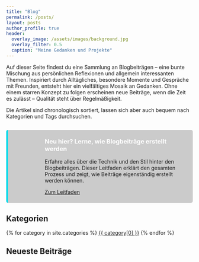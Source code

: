 ```yaml
---
title: "Blog"
permalink: /posts/
layout: posts
author_profile: true
header:
  overlay_image: /assets/images/background.jpg
  overlay_filter: 0.5
  caption: "Meine Gedanken und Projekte"
---
```


Auf dieser Seite findest du eine Sammlung an Blogbeiträgen – eine bunte Mischung aus persönlichen Reflexionen und allgemein interessanten Themen. Inspiriert durch Alltägliches, besondere Momente und Gespräche mit Freunden, entsteht hier ein vielfältiges Mosaik an Gedanken. Ohne einem starren Konzept zu folgen erscheinen neue Beiträge, wenn die Zeit es zulässt – Qualität steht über Regelmäßigkeit.

Die Artikel sind chronologisch sortiert, lassen sich aber auch bequem nach Kategorien und Tags durchsuchen.

<div class="notice--info feature-box" style="padding: 1.5em; margin: 2em 0; border-radius: 5px; display: flex; align-items: center; background-color: rgba(0, 0, 0, 0.2); border-left: 5px solid #05d9e8;">
  <div style="flex: 0 0 64px; margin-right: 1em;">
    <i class="fas fa-file-alt" style="font-size: 3em; color: #05d9e8;"></i>
  </div>
  <div>
    <h3 style="margin-top: 0; color: #ffffff;">Neu hier? Lerne, wie Blogbeiträge erstellt werden</h3>
    <p>Erfahre alles über die Technik und den Stil hinter den Blogbeiträgen. Dieser Leitfaden erklärt den gesamten Prozess und zeigt, wie Beiträge eigenständig erstellt werden können.</p>
    <a href="{{ site.baseurl }}{% post_url 2025-03-04-blogbeitrag-erstellen %}" class="btn btn--primary">Zum Leitfaden <i class="fas fa-arrow-right"></i></a>
  </div>
</div>

## Kategorien

<div class="category-buttons">
  {% for category in site.categories %}
    <a href="{{ site.baseurl }}/categories/#{{ category[0] | slugify }}" class="btn btn--primary">{{ category[0] }}</a>
  {% endfor %}
</div>

## Neueste Beiträge